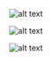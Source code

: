 ![alt text](https://github.com/MusaPolka/AkvelonInternship/master/issue.png?raw=true)

![alt text](https://github.com/MusaPolka/AkvelonInternship/master/issue1.png?raw=true)

![alt text](https://github.com/MusaPolka/AkvelonInternship/master/issue2.png?raw=true)
